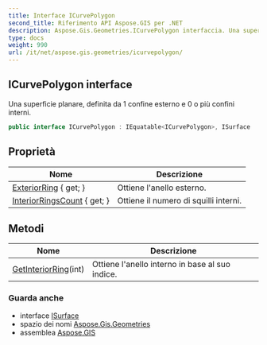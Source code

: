 ```yaml
---
title: Interface ICurvePolygon
second_title: Riferimento API Aspose.GIS per .NET
description: Aspose.Gis.Geometries.ICurvePolygon interfaccia. Una superficie planare definita da 1 confine esterno e 0 o più confini interni.
type: docs
weight: 990
url: /it/net/aspose.gis.geometries/icurvepolygon/
---
```

## ICurvePolygon interface

Una superficie planare, definita da 1 confine esterno e 0 o più confini interni.

```csharp
public interface ICurvePolygon : IEquatable<ICurvePolygon>, ISurface
```

## Proprietà

| Nome | Descrizione |
| --- | --- |
| [ExteriorRing](../../aspose.gis.geometries/icurvepolygon/exteriorring/) { get; } | Ottiene l'anello esterno. |
| [InteriorRingsCount](../../aspose.gis.geometries/icurvepolygon/interiorringscount/) { get; } | Ottiene il numero di squilli interni. |

## Metodi

| Nome | Descrizione |
| --- | --- |
| [GetInteriorRing](../../aspose.gis.geometries/icurvepolygon/getinteriorring/)(int) | Ottiene l'anello interno in base al suo indice. |

### Guarda anche

* interface [ISurface](../isurface/)
* spazio dei nomi [Aspose.Gis.Geometries](../../aspose.gis.geometries/)
* assemblea [Aspose.GIS](../../)


